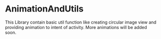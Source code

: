 # AnimationAndUtils
This Library contain basic util function like creating circular image view and providing animation to intent of  activity. More animations will be added soon.
